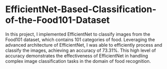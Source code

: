 # EfficientNet-Based-Classification-of-the-Food101-Dataset

In this project, I implemented EfficientNet to classify images from the Food101 dataset, which contains 101 categories of food. Leveraging the advanced architecture of EfficientNet, I was able to efficiently process and classify the images, achieving an accuracy of 73.31%. This high level of accuracy demonstrates the effectiveness of EfficientNet in handling complex image classification tasks in the domain of food recognition.
